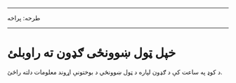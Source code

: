 * * *

طرحه: پراخه

* * *

# خپل ټول ښوونځی ګډون ته راوبلئ

د کوډ په ساعت کې د ګډون لپاره د ټول ښوونځي د بوختونې اړوند معلومات دلته راځئ.